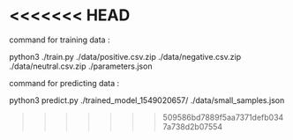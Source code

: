 <<<<<<< HEAD
=======
command for training data :

python3 ./train.py ./data/positive.csv.zip ./data/negative.csv.zip ./data/neutral.csv.zip ./parameters.json

command for predicting data :

python3 predict.py ./trained_model_1549020657/ ./data/small_samples.json

>>>>>>> 509586bd7889f5aa7371defb0347a738d2b07554


